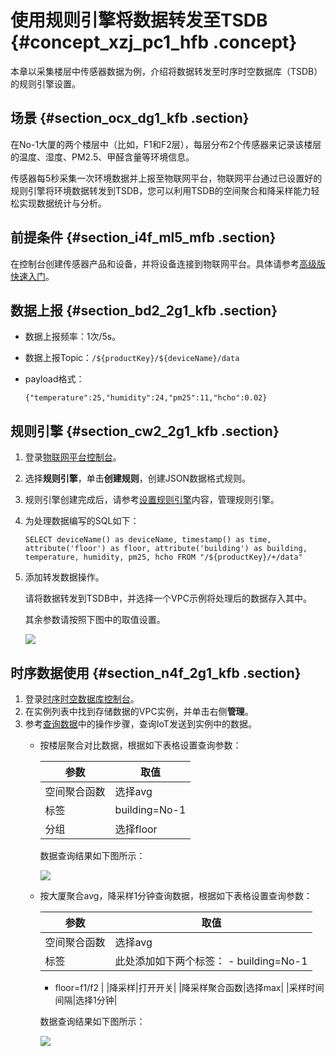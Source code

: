 # 使用规则引擎将数据转发至TSDB {#concept_xzj_pc1_hfb .concept}

本章以采集楼层中传感器数据为例，介绍将数据转发至时序时空数据库（TSDB）的规则引擎设置。

## 场景 {#section_ocx_dg1_kfb .section}

在No-1大厦的两个楼层中（比如，F1和F2层），每层分布2个传感器来记录该楼层的温度、湿度、PM2.5、甲醛含量等环境信息。

传感器每5秒采集一次环境数据并上报至物联网平台，物联网平台通过已设置好的规则引擎将环境数据转发到TSDB，您可以利用TSDB的空间聚合和降采样能力轻松实现数据统计与分析。

## 前提条件 {#section_i4f_ml5_mfb .section}

在控制台创建传感器产品和设备，并将设备连接到物联网平台。具体请参考[高级版快速入门](../../../../cn.zh-CN/快速入门/高级版快速开始/创建产品/创建产品.md#)。

## 数据上报 {#section_bd2_2g1_kfb .section}

-   数据上报频率：1次/5s。
-   数据上报Topic：`/${productKey}/${deviceName}/data`
-   payload格式：

    ```
    {"temperature":25,"humidity":24,"pm25":11,"hcho":0.02}
    ```


## 规则引擎 {#section_cw2_2g1_kfb .section}

1.  登录[物联网平台控制台](https://iot.console.aliyun.com/)。
2.  选择**规则引擎**，单击**创建规则**，创建JSON数据格式规则。
3.  规则引擎创建完成后，请参考[设置规则引擎](../../../../cn.zh-CN/用户指南/规则引擎/设置规则引擎.md#)内容，管理规则引擎。
4.  为处理数据编写的SQL如下：

    ```
    SELECT deviceName() as deviceName, timestamp() as time, attribute('floor') as floor, attribute('building') as building, temperature, humidity, pm25, hcho FROM "/${productKey}/+/data"
    ```

5.  添加转发数据操作。

    请将数据转发到TSDB中，并选择一个VPC示例将处理后的数据存入其中。

    其余参数请按照下图中的取值设置。

    ![](http://static-aliyun-doc.oss-cn-hangzhou.aliyuncs.com/assets/img/21860/153987114313340_zh-CN.png)


## 时序数据使用 {#section_n4f_2g1_kfb .section}

1.  登录[时序时空数据库控制台](https://tsdb.console.aliyun.com)。
2.  在实例列表中找到存储数据的VPC实例，并单击右侧**管理**。
3.  参考[查询数据](https://help.aliyun.com/document_detail/56267.html)中的操作步骤，查询IoT发送到实例中的数据。
    -   按楼层聚合对比数据，根据如下表格设置查询参数：

        |参数|取值|
        |--|--|
        |空间聚合函数|选择avg|
        |标签|building=No-1|
        |分组|选择floor|

        数据查询结果如下图所示：

        ![](http://static-aliyun-doc.oss-cn-hangzhou.aliyuncs.com/assets/img/21860/153987114413341_zh-CN.png)

    -   按大厦聚合avg，降采样1分钟查询数据，根据如下表格设置查询参数：

        |参数|取值|
        |--|--|
        |空间聚合函数|选择avg|
        |标签|此处添加如下两个标签：        -   building=No-1
        -   floor=f1/f2
|
        |降采样|打开开关|
        |降采样聚合函数|选择max|
        |采样时间间隔|选择1分钟|

        数据查询结果如下图所示：

        ![](http://static-aliyun-doc.oss-cn-hangzhou.aliyuncs.com/assets/img/21860/153987114413342_zh-CN.png)


